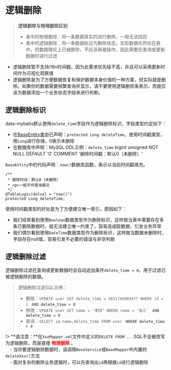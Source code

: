 # 逻辑删除
> **逻辑删除与物理删除区别**
> - 表中的物理删除：将一条数据真实的进行删除，一般无法找回
> - 表中的逻辑删除：将一条数据标记为删除状态，实际数据任然存在表中，但数据理论上已被删除，不应该再被操作，因此需要在查询或更新数据时进行过滤

- 逻辑删除暂不支持i18n时间戳，因为此需求优先级不高，并且可以采用更新时间作为可视化观察值
- 逻辑删除是为了方便数据恢复和保护数据本身价值的一种方案，但实际就是删除。如果你的数据需要频繁查询并显示，请不要使用逻辑删除来表示，而是应该为数据添加一个业务状态字段来进行判断。

## 逻辑删除标识
data-mybatis默认使用`delete_time`字段作为逻辑删除标识，字段类型约定如下：
- 在[BaseEntity类中](data/jdbc/BaseEntity.md)已声明：`protected Long deleteTime`，使用时间戳类型，用`Long`进行存储，0表示未删除
- 在数据库中声明：MySQL DDL示例：`delete_time` bigint unsigned NOT NULL DEFAULT '0' COMMENT '删除时间戳：默认0（未删除）'

`BaseEntity`中的代码声明：`now()`数据库函数，表示以当前时间戳填充。
```
/**
 * 删除时间：默认0（未删除）
 * <p>一般不作查询展示
 */
@TableLogic(delval = "now()")
protected Long deleteTime;
```

使用时间戳类型的好处是为了方便建立唯一索引，原因如下：
- 我们经常看到使用`Boolean`数据类型作为删除标识，这样做当表中需要存在多条已删除数据时，就无法建立唯一约束了，容易造成脏数据，引发业务异常
- 我们偶尔看到使用`DateTime`数据类型作为删除标识，这样做当数据未删除时，字段存在null值，容易引发不必要的错误与非空判断

## 逻辑删除过滤
逻辑删除过滤在查询或更新数据时会自动追加条件`delete_time = 0`，用于过滤已被逻辑删除的数据。

> 逻辑删除过滤SQL示例：
> - 删除：`UPDATE user SET delete_time = 1651745069477 WHERE id = 1` **` AND delete_time = 0`**
> - 修改：`UPDATE user SET name = ‘李四’ WHERE name = ‘张三’` **` AND delete_time = 0`**
> - 查询：`SELECT id,name,delete_time FROM user` **` WHERE delete_time = 0`**

!> **请注意：**在`XxxMapper.xml`文件中定义的`DELETE FROM ...`SQL不会被改写为逻辑删除，而是直接 **<font color=red>物理删除</font>** 。<br>
　- 当你要逻辑删除数据时，请调用`BaseService`或`BaseMapper`中内置的`deleteXxx()`方法<br>
　- 面对复杂的删除业务逻辑时，可以先查询出`id`再根据`id`进行逻辑删除

